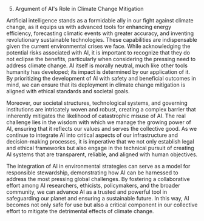 5. Argument of AI's Role in Climate Change Mitigation

Artificial intelligence stands as a formidable ally in our fight against climate change, as it equips us with advanced tools for enhancing energy efficiency, forecasting climatic events with greater accuracy, and inventing revolutionary sustainable technologies. These capabilities are indispensable given the current environmental crises we face. While acknowledging the potential risks associated with AI, it is important to recognize that they do not eclipse the benefits, particularly when considering the pressing need to address climate change. AI itself is morally neutral, much like other tools humanity has developed; its impact is determined by our application of it. By prioritizing the development of AI with safety and beneficial outcomes in mind, we can ensure that its deployment in climate change mitigation is aligned with ethical standards and societal goals. 

Moreover, our societal structures, technological systems, and governing institutions are intricately woven and robust, creating a complex barrier that inherently mitigates the likelihood of catastrophic misuse of AI. The real challenge lies in the wisdom with which we manage the growing power of AI, ensuring that it reflects our values and serves the collective good. As we continue to integrate AI into critical aspects of our infrastructure and decision-making processes, it is imperative that we not only establish legal and ethical frameworks but also engage in the technical pursuit of creating AI systems that are transparent, reliable, and aligned with human objectives.

The integration of AI in environmental strategies can serve as a model for responsible stewardship, demonstrating how AI can be harnessed to address the most pressing global challenges. By fostering a collaborative effort among AI researchers, ethicists, policymakers, and the broader community, we can advance AI as a trusted and powerful tool in safeguarding our planet and ensuring a sustainable future. In this way, AI becomes not only safe for use but also a critical component in our collective effort to mitigate the detrimental effects of climate change.